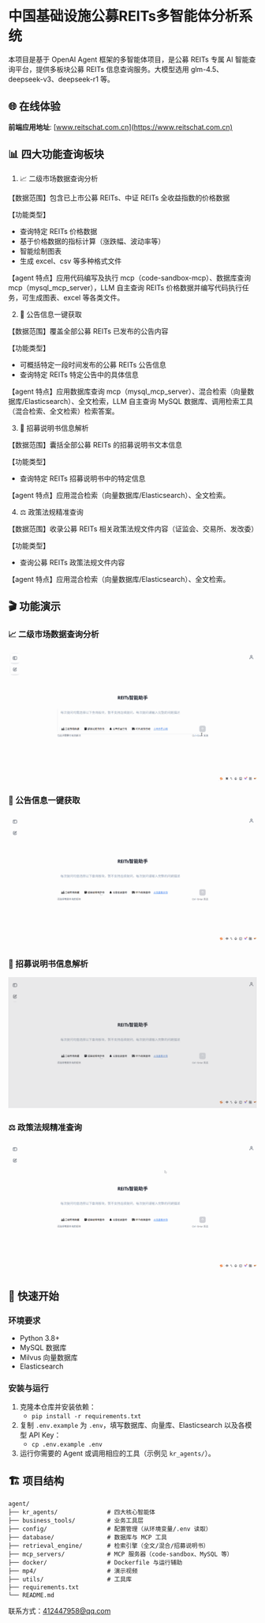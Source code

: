 # 中国基础设施公募REITs多智能体分析系统

本项目是基于 OpenAI Agent 框架的多智能体项目，是公募 REITs 专属 AI 智能查询平台，提供多板块公募 REITs 信息查询服务。大模型选用 glm-4.5、deepseek-v3、deepseek-r1 等。

## 🌐 在线体验

**前端应用地址**: [www.reitschat.com.cn](https://www.reitschat.com.cn)

## 📊 四大功能查询板块

1. 📈 二级市场数据查询分析

【数据范围】包含已上市公募 REITs、中证 REITs 全收益指数的价格数据

【功能类型】

- 查询特定 REITs 价格数据
- 基于价格数据的指标计算（涨跌幅、波动率等）
- 智能绘制图表
- 生成 excel、csv 等多种格式文件

【agent 特点】应用代码编写及执行 mcp（code-sandbox-mcp）、数据库查询 mcp（mysql_mcp_server），LLM 自主查询 REITs 价格数据并编写代码执行任务，可生成图表、excel 等各类文件。

2. 📢 公告信息一键获取

【数据范围】覆盖全部公募 REITs 已发布的公告内容

【功能类型】

- 可概括特定一段时间发布的公募 REITs 公告信息
- 查询特定 REITs 特定公告中的具体信息

【agent 特点】应用数据库查询 mcp（mysql_mcp_server）、混合检索（向量数据库/Elasticsearch）、全文检索，LLM 自主查询 MySQL 数据库、调用检索工具（混合检索、全文检索）检索答案。

3. 📑 招募说明书信息解析

【数据范围】囊括全部公募 REITs 的招募说明书文本信息

【功能类型】

- 查询特定 REITs 招募说明书中的特定信息

【agent 特点】应用混合检索（向量数据库/Elasticsearch）、全文检索。

4. ⚖️ 政策法规精准查询

【数据范围】收录公募 REITs 相关政策法规文件内容（证监会、交易所、发改委）

【功能类型】

- 查询公募 REITs 政策法规文件内容

【agent 特点】应用混合检索（向量数据库/Elasticsearch）、全文检索。

## 🎬 功能演示

### 📈 二级市场数据查询分析
![二级市场数据查询分析演示](mp4/二级市场v2.gif)

### 📢 公告信息一键获取  
![公告信息一键获取演示](mp4/公告信息v2.gif)

### 📑 招募说明书信息解析
![招募说明书信息解析演示](mp4/招募说明书v2.gif)

### ⚖️ 政策法规精准查询
![政策法规精准查询演示](mp4/政策v2.gif)



## 🚀 快速开始

### 环境要求
- Python 3.8+
- MySQL 数据库
- Milvus 向量数据库
- Elasticsearch

### 安装与运行

1. 克隆本仓库并安装依赖：
   - `pip install -r requirements.txt`
2. 复制 `.env.example` 为 `.env`，填写数据库、向量库、Elasticsearch 以及各模型 API Key：
   - `cp .env.example .env`
3. 运行你需要的 Agent 或调用相应的工具（示例见 `kr_agents/`）。

## 🏗️ 项目结构

```
agent/
├── kr_agents/              # 四大核心智能体
├── business_tools/         # 业务工具层
├── config/                 # 配置管理（从环境变量/.env 读取）
├── database/               # 数据库与 MCP 工具
├── retrieval_engine/       # 检索引擎（全文/混合/招募说明书）
├── mcp_servers/            # MCP 服务器（code-sandbox、MySQL 等）
├── docker/                 # Dockerfile 与运行辅助
├── mp4/                    # 演示视频
├── utils/                  # 工具库
├── requirements.txt
└── README.md
```

联系方式：412447958@qq.com
